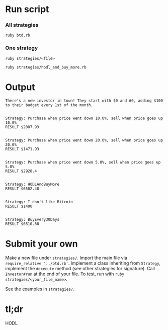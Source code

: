 # Run script

### All strategies
```
ruby btd.rb
```

### One strategy
```
ruby strategies/<file>

ruby strategies/hodl_and_buy_more.rb
```

# Output
```
There's a new investor in town! They start with $0 and ฿0, adding $100 to their budget every 1st of the month.


Strategy: Purchase when price went down 10.0%, sell when price goes up 10.0%
RESULT $2087.93


Strategy: Purchase when price went down 20.0%, sell when price goes up 20.0%
RESULT $1471.93


Strategy: Purchase when price went down 5.0%, sell when price goes up 5.0%
RESULT $2928.4


Strategy: HODLAndBuyMore
RESULT $6502.48


Strategy: I don't like Bitcoin
RESULT $1400


Strategy: BuyEvery30Days
RESULT $6510.88
```

# Submit your own
Make a new file under `strategies/`. Import the main file via `require_relative '../btd.rb'`.
Implement a class inheriting from `Strategy`, implement the `#execute` method (see other 
strategies for signature). Call `Investor#run` at the end of your file. To test, run with
`ruby strategies/<your_file_name>`.

See the examples in `strategies/`. 

# tl;dr

HODL
